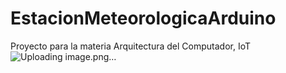 # EstacionMeteorologicaArduino
Proyecto para la materia Arquitectura del Computador, IoT
![Uploading image.png…](../public/estacionMeteorologica.jpg)

